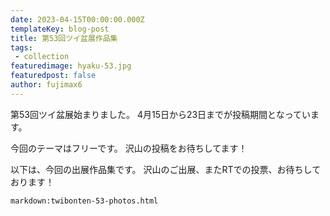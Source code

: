 ```yaml
---
date: 2023-04-15T00:00:00.000Z
templateKey: blog-post
title: 第53回ツイ盆展作品集
tags:
 - collection
featuredimage: hyaku-53.jpg
featuredpost: false
author: fujimax6
---
```

第53回ツイ盆展始まりました。
4月15日から23日までが投稿期間となっています。

今回のテーマはフリーです。
沢山の投稿をお待ちしてます！

以下は、今回の出展作品集です。
沢山のご出展、またRTでの投票、お待ちしております！

`markdown:twibonten-53-photos.html`

